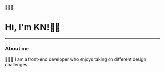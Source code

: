 🌟🌟🌟  
# Hi, I'm KN!👋🏻

---
### About me 
👩🏻‍💻 I am a front-end developer who enjoys taking on different design challenges. 


<!---
kaiens-lab/kaiens-lab is a ✨ special ✨ repository because its `README.md` (this file) appears on your GitHub profile.
You can click the Preview link to take a look at your changes.
--->
